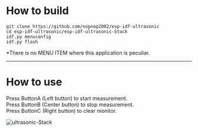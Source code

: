 # How to build

```
git clone https://github.com/nopnop2002/esp-idf-ultrasonic
cd esp-idf-ultrasonic/esp-idf-ultrasonic-Stack
idf.py menuconfig
idf.py flash
```

\*There is no MENU ITEM where this application is peculiar.   

---

# How to use

Press ButtonA (Left button) to start measurement.   
Press ButtonB (Center button) to stop measurement.   
Press ButtonC (Right button) to clear monitor.   

![ultrasonic-Stack](https://user-images.githubusercontent.com/6020549/61570451-9108d600-aac7-11e9-9558-83f1f1b49b04.JPG)

